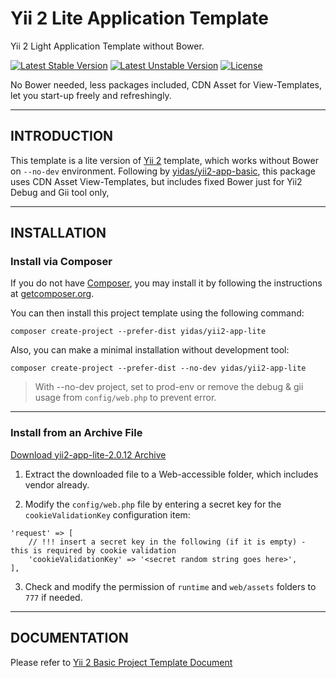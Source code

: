 Yii 2 Lite Application Template
===============================

Yii 2 Light Application Template without Bower.

[![Latest Stable Version](https://poser.pugx.org/yidas/yii2-app-lite/v/stable)](https://packagist.org/packages/yidas/yii2-app-lite)
[![Latest Unstable Version](https://poser.pugx.org/yidas/yii2-app-lite/v/unstable)](https://packagist.org/packages/yidas/yii2-app-lite)
[![License](https://poser.pugx.org/yidas/yii2-app-lite/license)](https://packagist.org/packages/yidas/yii2-app-lite)

No Bower needed, less packages included, CDN Asset for View-Templates, let you start-up freely and refreshingly.

---

INTRODUCTION
------------

This template is a lite version of [Yii 2](http://www.yiiframework.com/) template, which works without Bower on `--no-dev` environment. Following by [yidas/yii2-app-basic](https://github.com/yidas/yii2-app-basic), this package uses CDN Asset View-Templates, but includes fixed Bower just for Yii2 Debug and Gii tool only,

---

INSTALLATION
------------

### Install via Composer

If you do not have [Composer](http://getcomposer.org/), you may install it by following the instructions
at [getcomposer.org](http://getcomposer.org/doc/00-intro.md#installation-nix).

You can then install this project template using the following command:

```
composer create-project --prefer-dist yidas/yii2-app-lite
```

Also, you can make a minimal installation without development tool:
```
composer create-project --prefer-dist --no-dev yidas/yii2-app-lite
```

> With --no-dev project, set to prod-env or remove the debug & gii usage from `config/web.php` to prevent error.

---

### Install from an Archive File

[Download yii2-app-lite-2.0.12 Archive](https://github.com/yidas/yii2-app-lite/releases/download/2.0.12/yii2-app-lite-2.0.12.tar.gz)

1. Extract the downloaded file to a  Web-accessible folder, which includes vendor already.

2. Modify the `config/web.php` file by entering a secret key for the `cookieValidationKey` configuration item:

  ```
  'request' => [
      // !!! insert a secret key in the following (if it is empty) - this is required by cookie validation
      'cookieValidationKey' => '<secret random string goes here>',
  ],
  ```
3. Check and modify the permission of `runtime` and `web/assets` folders to `777` if needed.

---

DOCUMENTATION
-------------

Please refer to [Yii 2 Basic Project Template Document](https://github.com/yiisoft/yii2-app-basic/blob/master/README.md)


